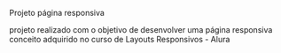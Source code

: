 Projeto página responsiva

projeto realizado com o objetivo de desenvolver uma página responsiva
conceito adquirido no curso de Layouts Responsivos - Alura

